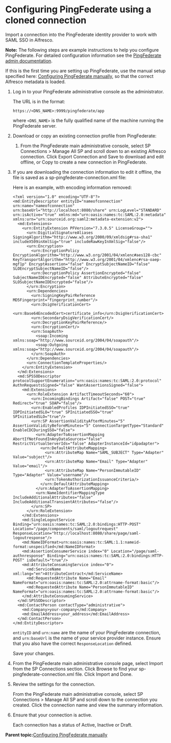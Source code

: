 # Configuring PingFederate using a cloned connection

Import a connection into the PingFederate identity provider to work with SAML SSO in Alfresco.

**Note:** The following steps are example instructions to help you configure PingFederate. For detailed configuration information see the [PingFederate admin documentation](https://documentation.pingidentity.com/pingfederate/pf81/index.shtml#gettingStartedGuide/concept/consoleNavigation.html).

If this is the first time you are setting up PingFederate, use the manual setup specified here: [Configuring PingFederate manually](saml-pingfederate.md), so that the correct Alfresco metadata is loaded.

1.  Log in to your PingFederate administrative console as the administrator.

    The URL is in the format:

    ```
    https://<DNS_NAME>:9999/pingfederate/app
    ```

    where `<DNS_NAME>` is the fully qualified name of the machine running the PingFederate server.

2.  Download or copy an existing connection profile from PingFederate:

    1.  From the PingFederate main administrative console, select SP Connections \> Manage All SP and scroll down to an existing Alfresco connection. Click Export Connection and Save to download and edit offline, or Copy to create a new connection in PingFederate.

3.  If you are downloading the connection information to edit it offline, the file is saved as a sp-pingfederate-connection.xml file:

    Here is an example, with encoding information removed:

    ```
    <?xml version="1.0" encoding="UTF-8"?>
    <md:EntityDescriptor entityID="nameofconnection" urn:name="nameofconnection" urn:baseUrl="http://localhost:8080/share" urn:LogLevel="STANDARD" urn:isActive="true" xmlns:md="urn:oasis:names:tc:SAML:2.0:metadata" xmlns:urn="urn:sourceid.org:saml2:metadata-extension:v2">
      <md:Extensions>
        <urn:EntityExtension PFVersion="7.3.0.5" LicenseGroup="">
          <urn:DigitialSignatureAliases SigningAlgorithm="http://www.w3.org/2000/09/xmldsig#rsa-sha1" includeX509inXmlSig="true" includeRawKeyInXmlSig="false"/>
          <urn:Encryption>
            <urn:EncryptionPolicy EncryptionAlgorithm="http://www.w3.org/2001/04/xmlenc#aes128-cbc" KeyTransportAlgorithm="http://www.w3.org/2001/04/xmlenc#rsa-oaep-mgf1p" EncryptAssertion="false" EncryptSubjectNameID="false" SLOEncryptSubjectNameID="false"/>
            <urn:DecryptionPolicy AssertionEncrypted="false" SubjectNameIDEncrypted="false" AttributeEncrypted="false" SLOSubjectNameIDEncrypted="false"/>
          </urn:Encryption>
          <urn:Dependencies>
            <urn:SigningKeyPairReference MD5Fingerprint="fingerprint_number"/>
            <urn:DsigVerificationCert>
             <urn:Base64EncodedCert>certificate_info</urn:DsigVerificationCert>
            <urn:SecondaryDsigVerificationCert/>
            <urn:DecryptionKeyPairReference/>
            <urn:EncryptionCert/>
            <urn:SoapAuth>
              <soap:Incoming xmlns:soap="http://www.sourceid.org/2004/04/soapauth"/>
              <soap:Outgoing xmlns:soap="http://www.sourceid.org/2004/04/soapauth"/>
            </urn:SoapAuth>
          </urn:Dependencies>
          <urn:ConnectionTemplateProperties/>
        </urn:EntityExtension>
      </md:Extensions>
      <md:SPSSODescriptor protocolSupportEnumeration="urn:oasis:names:tc:SAML:2.0:protocol" AuthnRequestsSigned="false" WantAssertionsSigned="false">
        <md:Extensions>
          <urn:RoleExtension ArtifactTimeoutSeconds="60">
            <urn:IncomingBindings Artifact="false" POST="true" Redirect="true" SOAP="false"/>
            <urn:EnabledProfiles IDPInitiatedSSO="true" IDPInitiatedSLO="true" SPInitiatedSSO="true" SPInitiatedSLO="true"/>
            <urn:SP AssertionValidityAfterMinutes="5" AssertionValidityBeforeMinutes="5" ConnectionTargetType="Standard" EnableCDCDuringSSO="false">
              <urn:AdapterToAssertionMapping AbortIfNotFoundInAnyDataSources="false" RestrictVirtualServerIds="false" AdapterInstanceId="idpadapter">
                <urn:DefaultAttributeMapping>
                  <urn:AttributeMap Name="SAML_SUBJECT" Type="Adapter" Value="subject"/>
                  <urn:AttributeMap Name="Email" Type="Adapter" Value="email"/>
                  <urn:AttributeMap Name="PersonImmutableID" Type="Adapter" Value="username"/>
                  <urn:TokenAuthorizationIssuanceCriteria/>
                </urn:DefaultAttributeMapping>
              </urn:AdapterToAssertionMapping>
              <urn:NameIdentifierMappingType IncludeAdditionalAttributes="false" IncludeAdditionalTransientAttributes="false"/>
            </urn:SP>
          </urn:RoleExtension>
        </md:Extensions>
        <md:SingleLogoutService Binding="urn:oasis:names:tc:SAML:2.0:bindings:HTTP-POST" Location="/page/components/saml/logoutrequest" ResponseLocation="http://localhost:8080/share/page/saml-logoutresponse"/>
        <md:NameIDFormat>urn:oasis:names:tc:SAML:1.1:nameid-format:unspecified</md:NameIDFormat>
        <md:AssertionConsumerService index="0" Location="/page/saml-authnresponse" Binding="urn:oasis:names:tc:SAML:2.0:bindings:HTTP-POST" isDefault="true"/>
        <md:AttributeConsumingService index="0">
          <md:ServiceName xml:lang="en">AttributeContract</md:ServiceName>
          <md:RequestedAttribute Name="Email" NameFormat="urn:oasis:names:tc:SAML:2.0:attrname-format:basic"/>
          <md:RequestedAttribute Name="PersonImmutableID" NameFormat="urn:oasis:names:tc:SAML:2.0:attrname-format:basic"/>
        </md:AttributeConsumingService>
      </md:SPSSODescriptor>
      <md:ContactPerson contactType="administrative">
        <md:Company>your-company</md:Company>
        <md:EmailAddress>your_address</md:EmailAddress>
      </md:ContactPerson>
    </md:EntityDescriptor>
    ```

    `entityID` and `urn:name` are the name of your PingFederate connection, and `urn:baseUrl` is the name of your service provider instance. Ensure that you also have the correct `ResponseLocation` defined.

    Save your changes.

4.  From the PingFederate main administrative console page, select Import from the SP Connections section. Click Browse to find your sp-pingfederate-connection.xml file. Click Import and Done.

5.  Review the settings for the connection.

    From the PingFederate main administrative console, select SP Connections \> Manage All SP and scroll down to the connection you created. Click the connection name and view the summary information.

6.  Ensure that your connection is active.

    Each connection has a status of Active, Inactive or Draft.


**Parent topic:**[Configuring PingFederate manually](../tasks/saml-pingfederate.md)

